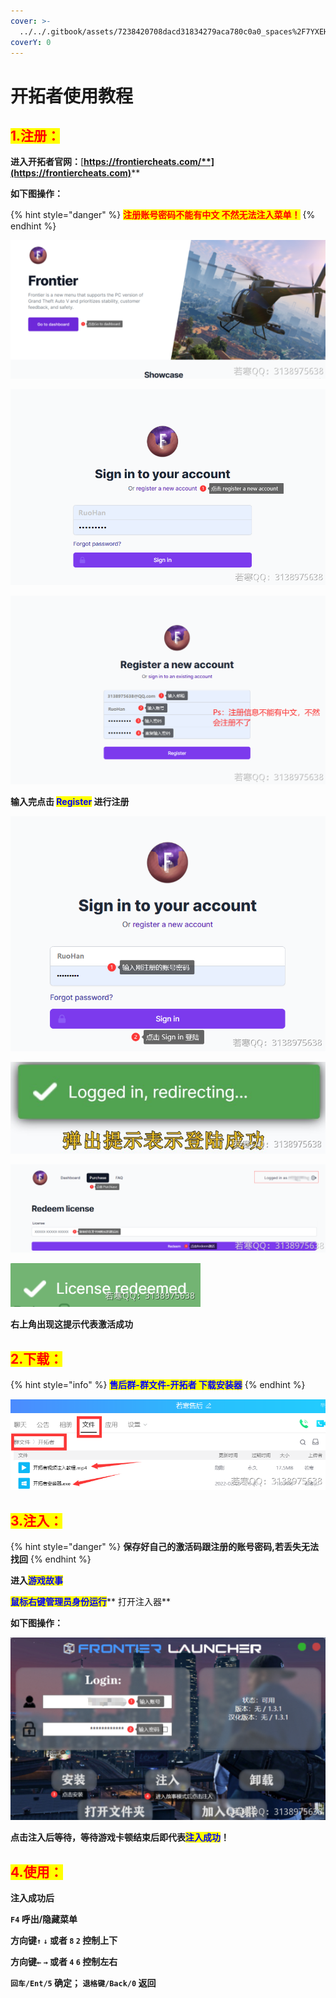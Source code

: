 ```yaml
---
cover: >-
  ../../.gitbook/assets/7238420708dacd31834279aca780c0a0_spaces%2F7YXEHggLzaiKwZjRSOD4%2Fuploads%2F6UrsmraHdaOBBuBj4mzE%2Fscreenshot_alt=media&token=413092ef-fe5a-4f80-8829-761b6839dfda.jpg
coverY: 0
---
```


# 开拓者使用教程

## <mark style="color:red;">1.注册：</mark>

**进入开拓者官网：**[**https://frontiercheats.com/**](https://frontiercheats.com)****

**如下图操作：**

{% hint style="danger" %}
<mark style="color:red;">**注册账号密码不能有中文 不然无法注入菜单！**</mark>
{% endhint %}

![](<../../.gitbook/assets/image (6) (1).png>)

![](<../../.gitbook/assets/image (22) (1) (1) (1) (1) (1).png>)

![](<../../.gitbook/assets/image (48) (1) (1).png>)

**输入完点击 **<mark style="color:blue;">**Register**</mark>** 进行注册**

****![](<../../.gitbook/assets/image (29) (1) (1) (1) (1) (1) (1).png>)****

****![](<../../.gitbook/assets/image (49) (1) (1) (1).png>)****

****![](<../../.gitbook/assets/image (52) (1) (1) (1) (1).png>)****

****![](<../../.gitbook/assets/image (13) (1) (1).png>)****

**右上角出现这提示代表激活成功**

## <mark style="color:red;">2.下载：</mark>

{% hint style="info" %}
<mark style="color:blue;">**售后群-群文件-开拓者 下载安装器**</mark>
{% endhint %}

<mark style="color:blue;">****</mark>![](<../../.gitbook/assets/image (14) (1) (1) (1).png>)<mark style="color:blue;">****</mark>

## <mark style="color:red;">**3.注入：**</mark>

{% hint style="danger" %}
**保存好自己的激活码跟注册的账号密码,若丢失无法找回**
{% endhint %}

**进入**<mark style="color:blue;">**游戏故事**</mark>

<mark style="color:blue;">**鼠标右键管理员身份运行**</mark>** 打开注入器**

**如下图操作：**

****![](<../../.gitbook/assets/image (38) (1) (1) (1) (1).png>)****

**点击注入后等待，等待游戏卡顿结束后即代表**<mark style="color:blue;">**注入成功**</mark>**！**

## <mark style="color:red;">**4.使用：**</mark>

**注入成功后**

**`F4` 呼出/隐藏菜单**

**方向键`↑`  `↓` 或者 `8`  `2` 控制上下**

**方向键`←`  `→` 或者 `4`  `6` 控制左右**

**`回车/Ent/5` 确定； `退格键/Back/0` 返回**

